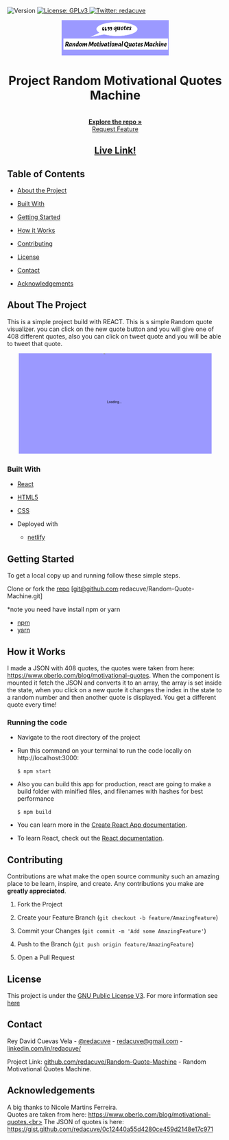 <!-- Badges -->
<p>
  <img alt="Version" src="https://img.shields.io/badge/version-0.1-blue.svg?cacheSeconds=2592000" />
  <a href="#" target="_blank">
    <img alt="License: GPLv3 " src="https://img.shields.io/badge/License-GPL-yellow.svg" />
  </a>
  <a href="https://twitter.com/redacuve" target="_blank">
    <img alt="Twitter: redacuve " src="https://img.shields.io/twitter/follow/redacuve.svg?style=social" />
  </a>
</p>


<!-- Project Header -->
  <p align="center">
    <img src="quotes.png" width="250">
  <br>
  </p>
  <h1 align="center">Project Random Motivational Quotes Machine</h1>
  <p align="center">
  <br>
   <a href="https://github.com/redacuve/Random-Quote-Machine"><strong>Explore the repo »</strong></a>
  <br>
    <a href="https://github.com/redacuve/Random-Quote-Machine/issues">Request Feature</a>
  </p>
  <h2 align="center"><a href="https://random-motivational-quotes.netlify.app/"><strong>Live Link!</strong></a></h2>

<!-- TABLE OF CONTENTS -->

## Table of Contents

* [About the Project](#about-the-project)

* [Built With](#built-with)

* [Getting Started](#getting-started)

* [How it Works](#how-it-works)

* [Contributing](#contributing)

* [License](#license)

* [Contact](#contact)

* [Acknowledgements](#acknowledgements)

<!-- ABOUT THE PROJECT -->

## About The Project

This is a simple project build with REACT.
This is s simple Random quote visualizer. you can click on the new quote button and you will give one of 408 different quotes, also you can click on tweet quote and you will be able to tweet that quote.

<p align="center">
    <img src="quotes.gif" width="450">
</p>

### Built With

* [React](https://reactjs.org/docs/getting-started.html)

* [HTML5](https://developer.mozilla.org/es/docs/HTML/HTML5)

* [CSS](https://developer.mozilla.org/es/docs/Web/CSS)

* Deployed with
    * [netlify](https://docs.netlify.com/)

<!-- GETTING STARTED -->
## Getting Started

To get a local copy up and running follow these simple steps.

Clone or fork the <a href="https://github.com/redacuve/Random-Quote-Machine">repo</a> [git@github.com:redacuve/Random-Quote-Machine.git]

*note you need have install npm or yarn
* [npm](https://www.npmjs.com/get-npm)
* [yarn](https://classic.yarnpkg.com/en/docs/install)


<!-- HOW IT WORKS -->
## How it Works

I made a JSON with 408 quotes, the quotes were taken from here: https://www.oberlo.com/blog/motivational-quotes.
When the component is mounted it fetch the JSON and converts it to an array, the array is set inside the state, when you click on a new quote it changes the index in the state to a random number and then another quote is displayed.
You get a different quote every time!

### Running the code

*   Navigate to the root directory of the project

*   Run this command on your terminal to run the code locally on http://localhost:3000:
    ```
    $ npm start
    ```
*   Also you can build this app for production, react are going to make a build folder with minified files, and filenames with hashes for best performance
    ```
    $ npm build
    ```
*   You can learn more in the [Create React App documentation](https://facebook.github.io/create-react-app/docs/getting-started).

* To learn React, check out the [React documentation](https://reactjs.org/).

<!-- CONTRIBUTING -->

## Contributing

Contributions are what make the open source community such an amazing place to be learn, inspire, and create. Any contributions you make are **greatly appreciated**.

1. Fork the Project

2. Create your Feature Branch (`git checkout -b feature/AmazingFeature`)

3. Commit your Changes (`git commit -m 'Add some AmazingFeature'`)

4. Push to the Branch (`git push origin feature/AmazingFeature`)

5. Open a Pull Request

<!-- LICENSE -->

## License

This project is under the <a href="https://www.gnu.org/licenses/gpl-3.0.html">GNU Public License V3</a>. For more information see <a href="https://github.com/redacuve/Random-Quote-Machine/blob/master/LICENSE">here</a>

<!-- CONTACT -->

## Contact

Rey David Cuevas Vela - [@redacuve](https://twitter.com/redacuve) - redacuve@gmail.com -[linkedin.com/in/redacuve/](https://www.linkedin.com/in/redacuve/)

Project Link: [github.com/redacuve/Random-Quote-Machine](https://github.com/redacuve/Random-Quote-Machine) - Random Motivational Quotes Machine.

## Acknowledgements

A big thanks to Nicole Martins Ferreira.<br>
Quotes are taken from here: https://www.oberlo.com/blog/motivational-quotes.<br>
The JSON of quotes is here: https://gist.github.com/redacuve/0c12440a55d4280ce459d2148e17c971